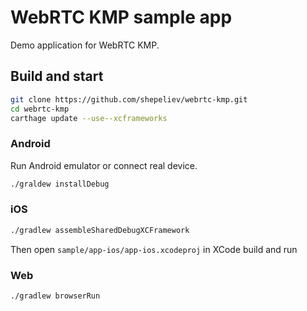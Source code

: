 # WebRTC KMP sample app

Demo application for WebRTC KMP.

## Build and start

```bash
git clone https://github.com/shepeliev/webrtc-kmp.git
cd webrtc-kmp
carthage update --use--xcframeworks
```

### Android

Run Android emulator or connect real device.

```bash
./graldew installDebug
```

### iOS

```bash
./gradlew assembleSharedDebugXCFramework
```

Then open `sample/app-ios/app-ios.xcodeproj` in XCode build and run

### Web

```bash
./gradlew browserRun
```

